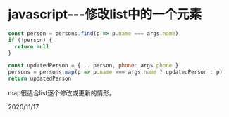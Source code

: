 # javascript---修改list中的一个元素

```js
const person = persons.find(p => p.name === args.name)
if (!person) {
  return null
}

const updatedPerson = { ...person, phone: args.phone }
persons = persons.map(p => p.name === args.name ? updatedPerson : p)
return updatedPerson
```

map很适合list逐个修改或更新的情形。  


2020/11/17  
